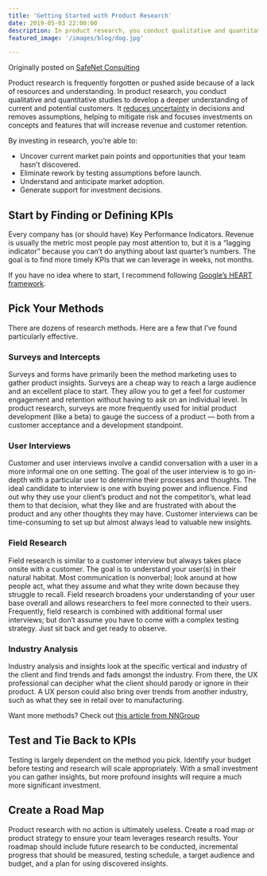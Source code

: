 ```yaml
---
title: 'Getting Started with Product Research'
date: 2019-05-03 22:00:00
description: In product research, you conduct qualitative and quantitative studies to develop a deeper understanding of current and potential customers. It reduces uncertainty in decisions and removes assumptions, helping to mitigate risk and focuses investments on concepts and features that will increase revenue and customer retention.
featured_image: '/images/blog/dog.jpg'

---
```


Originally posted on [SafeNet Consulting](https://safenetconsulting.com/blog/getting-started-with-product-research/)

Product research is frequently forgotten or pushed aside because of a lack of resources and understanding. In product research, you conduct qualitative and quantitative studies to develop a deeper understanding of current and potential customers. It [reduces uncertainty](https://medium.com/airbnb-design/embracing-uncertainty-in-ux-research-973a962b2e8e) in decisions and removes assumptions, helping to mitigate risk and focuses investments on concepts and features that will increase revenue and customer retention.

By investing in research, you’re able to:

* Uncover current market pain points and opportunities that your team hasn’t discovered.
* Eliminate rework by testing assumptions before launch.
* Understand and anticipate market adoption.
* Generate support for investment decisions.

## Start by Finding or Defining KPIs
Every company has (or should have) Key Performance Indicators. Revenue is usually the metric most people pay most attention to, but it is a “lagging indicator” because you can’t do anything about last quarter’s numbers. The goal is to find more timely KPIs that we can leverage in weeks, not months.

If you have no idea where to start, I recommend following [Google’s HEART framework](https://library.gv.com/how-to-choose-the-right-ux-metrics-for-your-product-5f46359ab5be?gi=3b5fc822f1da).

## Pick Your Methods
There are dozens of research methods. Here are a few that I’ve found particularly effective.

### Surveys and Intercepts
Surveys and forms have primarily been the method marketing uses to gather product insights. Surveys are a cheap way to reach a large audience and an excellent place to start. They allow you to get a feel for customer engagement and retention without having to ask on an individual level. In product research, surveys are more frequently used for initial product development (like a beta) to gauge the success of a product — both from a customer acceptance and a development standpoint.

### User Interviews
Customer and user interviews involve a candid conversation with a user in a more informal one on one setting. The goal of the user interview is to go in-depth with a particular user to determine their processes and thoughts. The ideal candidate to interview is one with buying power and influence. Find out why they use your client’s product and not the competitor’s, what lead them to that decision, what they like and are frustrated with about the product and any other thoughts they may have. Customer interviews can be time-consuming to set up but almost always lead to valuable new insights.

### Field Research
Field research is similar to a customer interview but always takes place onsite with a customer. The goal is to understand your user(s) in their natural habitat. Most communication is nonverbal; look around at how people act, what they assume and what they write down because they struggle to recall. Field research broadens your understanding of your user base overall and allows researchers to feel more connected to their users. Frequently, field research is combined with additional formal user interviews; but don’t assume you have to come with a complex testing strategy. Just sit back and get ready to observe.

### Industry Analysis
Industry analysis and insights look at the specific vertical and industry of the client and find trends and fads amongst the industry. From there, the UX professional can decipher what the client should parody or ignore in their product. A UX person could also bring over trends from another industry, such as what they see in retail over to manufacturing.

Want more methods? Check out [this article from NNGroup](https://www.nngroup.com/articles/which-ux-research-methods/)

## Test and Tie Back to KPIs
Testing is largely dependent on the method you pick. Identify your budget before testing and research will scale appropriately. With a small investment you can gather insights, but more profound insights will require a much more significant investment.

## Create a Road Map
Product research with no action is ultimately useless. Create a road map or product strategy to ensure your team leverages research results. Your roadmap should include future research to be conducted, incremental progress that should be measured, testing schedule, a target audience and budget, and a plan for using discovered insights.
